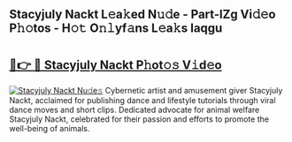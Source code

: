 ## Stacyjuly Nackt L𝚎a𝚔ed N𝚞𝚍e - Part-lZg Vi𝚍𝚎o P𝚑𝚘tos - H𝚘𝚝 O𝚗𝚕yf𝚊ns L𝚎a𝚔s Iaqgu

# <h2><a href="http://kfd36b.oniu.top/?m=Stacyjuly+Nackt">🔗👉 🔴 Stacyjuly Nackt P𝚑ot𝚘𝚜 V𝚒d𝚎o</a></h2>

[![Stacyjuly Nackt Nu𝚍e𝚜](https://i.imgur.com/0qMVB7G.gif)](http://kfd36b.oniu.top/?m=Stacyjuly+Nackt)
Cybernetic artist and amusement giver Stacyjuly Nackt, acclaimed for publishing dance and lifestyle tutorials through viral dance moves and short clips. Dedicated advocate for animal welfare Stacyjuly Nackt, celebrated for their passion and efforts to promote the well-being of animals.  
